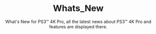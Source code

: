 <div align="center"> 

# Whats_New
What's New for PS3™ 4K Pro, all the latest news about PS3™ 4K Pro and features are displayed there.
